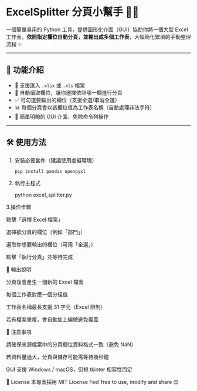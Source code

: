 # ExcelSplitter 分頁小幫手 🧮📄

一個簡單易用的 Python 工具，提供圖形化介面（GUI）協助你將一個大型 Excel 工作表，**依照指定欄位自動分頁，並輸出成多個工作表**，大幅簡化繁瑣的手動整理流程 ✨

---

## 🚀 功能介紹

- 📁 支援匯入 `.xlsx` 或 `.xls` 檔案
- 👀 自動讀取欄位，讓你選擇依照哪一欄進行分頁
- ✅ 可勾選要輸出的欄位（支援全選/取消全選）
- 📊 每個分頁會以該欄位值為工作表名稱（自動處理非法字符）
- 🧠 簡單明瞭的 GUI 介面，免除命令列操作

---

## 🛠 使用方法

1. 安裝必要套件（建議使用虛擬環境）

   ```bash
   pip install pandas openpyxl

2. 執行主程式

   python excel_splitter.py

3.操作步驟

  點擊「選擇 Excel 檔案」
  
  選擇欲分頁的欄位（例如「部門」）
  
  選取你想要輸出的欄位（可用「全選」）
  
  點擊「執行分頁」並等待完成

📂 輸出說明

  分頁後會產生一個新的 Excel 檔案
  
  每個工作表對應一個分組值
  
  工作表名稱最長支援 31 字元（Excel 限制）
  
  若有檔案重複，會自動加上編號避免覆蓋

📌 注意事項

  請確保來源檔案中的分頁欄位資料格式一致（避免 NaN）
  
  若資料量過大，分頁與儲存可能需等待幾秒鐘
  
  GUI 支援 Windows / macOS，但視 tkinter 相容性而定

🧡 License
  本專案採用 MIT License
  Feel free to use, modify and share 😊
